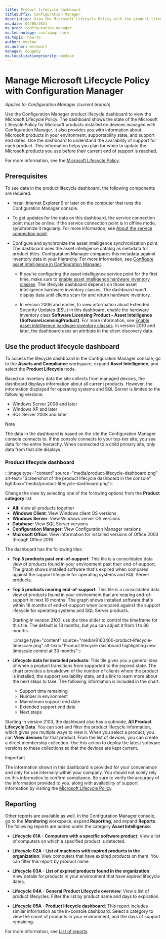 ```yaml
---
title: Product lifecycle dashboard
titleSuffix: Configuration Manager
description: View the Microsoft Lifecycle Policy with the product lifecycle dashboard in Configuration Manager.
ms.date: 04/05/2021
ms.prod: configuration-manager
ms.technology: configmgr-core
ms.topic: how-to
author: mestew
ms.author: mstewart
manager: dougeby
ms.localizationpriority: medium
---
```


# Manage Microsoft Lifecycle Policy with Configuration Manager

*Applies to: Configuration Manager (current branch)*

Use the Configuration Manager product lifecycle dashboard to view the Microsoft Lifecycle Policy. The dashboard shows the state of the Microsoft Lifecycle Policy for Microsoft products installed on devices managed with Configuration Manager. It also provides you with information about Microsoft products in your environment, supportability state, and support end dates. Use the dashboard to understand the availability of support for each product. This information helps you plan for when to update the Microsoft products you use before their current end of support is reached.  

For more information, see the [Microsoft Lifecycle Policy](/lifecycle).

## Prerequisites

To see data in the product lifecycle dashboard, the following components are required:

- Install Internet Explorer 9 or later on the computer that runs the Configuration Manager console.

- To get updates for the data on this dashboard, the service connection point must be online. If the service connection point is in offline mode, synchronize it regularly. For more information, see [About the service connection point](../../../servers/deploy/configure/about-the-service-connection-point.md).

- Configure and synchronize the asset intelligence synchronization point. The dashboard uses the asset intelligence catalog as metadata for product titles. Configuration Manager compares this metadata against inventory data in your hierarchy. For more information, see [Configure asset intelligence in Configuration Manager](configuring-asset-intelligence.md).

  - If you're configuring the asset intelligence service point for the first time, make sure to [enable asset intelligence hardware inventory classes](configuring-asset-intelligence.md#BKMK_EnableAssetIntelligence). The lifecycle dashboard depends on those asset intelligence hardware inventory classes. The dashboard won't display data until clients scan for and return hardware inventory.

  - In version 2006 and earlier, to view information about Extended Security Updates (ESU) in this dashboard, enable the hardware inventory class **Software Licensing Product - Asset Intelligence (SoftwareLicensingProduct)**. For more information, see [Enable asset intelligence hardware inventory classes](configuring-asset-intelligence.md#BKMK_EnableAssetIntelligence).<!--4962901--> In version 2010 and later, the dashboard uses an attribute in the client discovery data.

## Use the product lifecycle dashboard

To access the lifecycle dashboard in the Configuration Manager console, go to the **Assets and Compliance** workspace, expand **Asset Intelligence**, and select the **Product Lifecycle** node.

Based on inventory data the site collects from managed devices, the dashboard displays information about all current products. However, the information displayed for operating systems and SQL Server is limited to the following versions:

- Windows Server 2008 and later
- Windows XP and later
- SQL Server 2008 and later

> [!NOTE]
> The data in the dashboard is based on the site the Configuration Manager console connects to. If the console connects to your top-tier site, you see data for the entire hierarchy. When connected to a child primary site, only data from that site displays.

### Product lifecycle dashboard

:::image type="content" source="media/product-lifecycle-dashboard.png" alt-text="Screenshot of the product lifecycle dashboard in the console" lightbox="media/product-lifecycle-dashboard.png":::

Change the view by selecting one of the following options from the **Product category** list:

- **All**: View all products together
- **Windows Client**: View Windows client OS versions
- **Windows Server**: View Windows server OS versions
- **Database**: View SQL Server versions
- **Configuration Manager**: View Configuration Manager versions
- **Microsoft Office**: View information for installed versions of Office 2003 through Office 2016<!--3556026-->

The dashboard has the following tiles:

- **Top 5 products past end-of-support**: This tile is a consolidated data view of products found in your environment past their end-of-support. The graph shows installed software that's expired when compared against the support lifecycle for operating systems and SQL Server products.

- **Top 5 products nearing end-of-support**: This tile is a consolidated data view of products found in your environment that are nearing end-of-support in next 18 months. The graph shows installed software that's within 18 months of end-of-support when compared against the support lifecycle for operating systems and SQL Server products.

    Starting in version 2103, use the time slider to control the timeframe for this tile. The default is 18 months, but you can adjust it from 1 to 36 months.<!--8160460-->

    :::image type="content" source="media/8160460-product-lifecycle-timescale.png" alt-text="Product lifecycle dashboard highlighting new timescale control at 33 months":::

- **Lifecycle data for installed products**: This tile gives you a general idea of when a product transitions from supported to the expired state. The chart provides a breakdown of the number of clients where the product is installed, the support availability state, and a link to learn more about the next steps to take. The following information is included in the chart:

  - Support time remaining
  - Number in environment
  - Mainstream support end date
  - Extended support end date
  - Next steps

Starting in version 2103, the dashboard also has a subnode, **All Product Lifecycle Data**. You can sort and filter the product lifecycle information, which gives you multiple ways to view it. When you select a product, you can **View devices** for that product. From the list of devices, you can create a direct membership collection. Use this action to deploy the latest software versions to these collections so that the devices are kept current.<!--8160460-->

> [!IMPORTANT]
> The information shown in this dashboard is provided for your convenience and only for use internally within your company. You should not solely rely on this information to confirm compliance. Be sure to verify the accuracy of the information provided to you, along with availability of support information by visiting the [Microsoft Lifecycle Policy](/lifecycle).

## Reporting

Other reports are available as well. In the Configuration Manager console, go to the **Monitoring** workspace, expand **Reporting**, and expand **Reports**. The following reports are added under the category **Asset Intelligence**:

- **Lifecycle 01A - Computers with a specific software product**: View a list of computers on which a specified product is detected.

- **Lifecycle 02A - List of machines with expired products in the organization**: View computers that have expired products on them. You can filter this report by product name.

- **Lifecycle 03A - List of expired products found in the organization**: View details for products in your environment that have expired lifecycle dates.

- **Lifecycle 04A - General Product Lifecycle overview**: View a list of product lifecycles. Filter the list by product name and days to expiration.

- **Lifecycle 05A - Product lifecycle dashboard**: This report includes similar information as the in-console dashboard. Select a category to view the count of products in your environment, and the days of support remaining.

For more information, see [List of reports](../../../servers/manage/list-of-reports.md#asset-intelligence).<!--SCCMDocs issue 997-->
